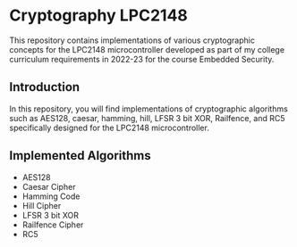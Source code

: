 # Cryptography LPC2148

This repository contains implementations of various cryptographic concepts for the LPC2148 microcontroller developed as part of my college curriculum requirements in 2022-23 for the course Embedded Security.

## Introduction

In this repository, you will find implementations of cryptographic algorithms such as AES128, caesar, hamming, hill, LFSR 3 bit XOR, Railfence, and RC5 specifically designed for the LPC2148 microcontroller.

## Implemented Algorithms

- AES128
- Caesar Cipher
- Hamming Code
- Hill Cipher
- LFSR 3 bit XOR
- Railfence Cipher
- RC5
